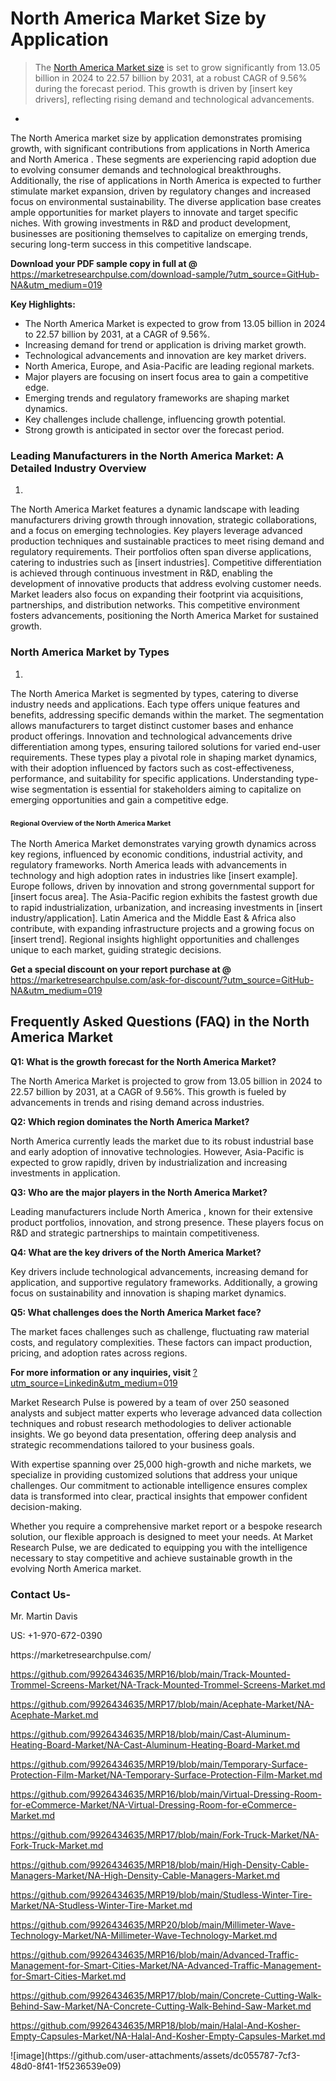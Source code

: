 <h1>North America  Market&nbsp;Size by Application</h1><blockquote><p>The <a href="https://marketresearchpulse.com/download-sample/?utm_source=GitHub-NA&amp;utm_medium=019">North America  Market size</a> is set to grow significantly from 13.05 billion in 2024 to 22.57 billion by 2031, at a robust CAGR of 9.56% during the forecast period. This growth is driven by [insert key drivers], reflecting rising demand and technological advancements.</p></blockquote><ul><li></li></ul><p>The North America  market size by application demonstrates promising growth, with significant contributions from applications in North America  and North America . These segments are experiencing rapid adoption due to evolving consumer demands and technological breakthroughs. Additionally, the rise of applications in North America  is expected to further stimulate market expansion, driven by regulatory changes and increased focus on environmental sustainability. The diverse application base creates ample opportunities for market players to innovate and target specific niches. With growing investments in R&D and product development, businesses are positioning themselves to capitalize on emerging trends, securing long-term success in this competitive landscape.</p><p><strong>Download your PDF sample copy in full at @ </strong><a href="https://marketresearchpulse.com/download-sample/?utm_source=GitHub-NA&amp;utm_medium=019">https://marketresearchpulse.com/download-sample/?utm_source=GitHub-NA&amp;utm_medium=019</a></p><p><strong>Key Highlights: </strong></p><ul><li>The North America  Market is expected to grow from 13.05 billion in 2024 to 22.57 billion by 2031, at a CAGR of 9.56%.</li><li>Increasing demand for trend or application is driving market growth.</li><li>Technological advancements and innovation are key market drivers.</li><li>North America, Europe, and Asia-Pacific are leading regional markets.</li><li>Major players are focusing on insert focus area to gain a competitive edge.</li><li>Emerging trends and regulatory frameworks are shaping market dynamics.</li><li>Key challenges include challenge, influencing growth potential.</li><li>Strong growth is anticipated in sector over the forecast period.</li></ul><h3>Leading Manufacturers in the North America  Market: A Detailed Industry Overview</h3><ol><li></li></ol><div class="flex max-w-full flex-col flex-grow"><div class="min-h-8 text-message flex w-full flex-col items-end gap-2 whitespace-normal break-words [.text-message+&amp;]:mt-5" dir="auto" data-message-author-role="assistant" data-message-id="fd8432e4-4910-450d-b182-61b7bfb0a01f" data-message-model-slug="gpt-4o"><div class="flex w-full flex-col gap-1 empty:hidden first:pt-[3px]"><div class="markdown prose w-full break-words dark:prose-invert light"><p>The North America  Market features a dynamic landscape with leading manufacturers driving growth through innovation, strategic collaborations, and a focus on emerging technologies. Key players leverage advanced production techniques and sustainable practices to meet rising demand and regulatory requirements. Their portfolios often span diverse applications, catering to industries such as [insert industries]. Competitive differentiation is achieved through continuous investment in R&amp;D, enabling the development of innovative products that address evolving customer needs. Market leaders also focus on expanding their footprint via acquisitions, partnerships, and distribution networks. This competitive environment fosters advancements, positioning the North America  Market for sustained growth.</p></div></div></div></div><h3>North America  Market by Types</h3><ol><li></li></ol><div class="flex max-w-full flex-col flex-grow"><div class="min-h-8 text-message flex w-full flex-col items-end gap-2 whitespace-normal break-words [.text-message+&amp;]:mt-5" dir="auto" data-message-author-role="assistant" data-message-id="084470be-0bb7-4664-bddf-5156b4f41249" data-message-model-slug="gpt-4o-mini"><div class="flex w-full flex-col gap-1 empty:hidden first:pt-[3px]"><div class="markdown prose w-full break-words dark:prose-invert light"><p>The North America  Market is segmented by types, catering to diverse industry needs and applications. Each type offers unique features and benefits, addressing specific demands within the market. The segmentation allows manufacturers to target distinct customer bases and enhance product offerings. Innovation and technological advancements drive differentiation among types, ensuring tailored solutions for varied end-user requirements. These types play a pivotal role in shaping market dynamics, with their adoption influenced by factors such as cost-effectiveness, performance, and suitability for specific applications. Understanding type-wise segmentation is essential for stakeholders aiming to capitalize on emerging opportunities and gain a competitive edge.</p></div></div></div></div><h3><span style="font-size: 11px;">Regional Overview of the North America  Market</span></h3><div class="flex max-w-full flex-col flex-grow"><div class="min-h-8 text-message flex w-full flex-col items-end gap-2 whitespace-normal break-words [.text-message+&amp;]:mt-5" dir="auto" data-message-author-role="assistant" data-message-id="e9038762-ce64-4e30-91c9-9bd413514231" data-message-model-slug="gpt-4o-mini"><div class="flex w-full flex-col gap-1 empty:hidden first:pt-[3px]"><div class="markdown prose w-full break-words dark:prose-invert light"><p>The North America  Market demonstrates varying growth dynamics across key regions, influenced by economic conditions, industrial activity, and regulatory frameworks. North America leads with advancements in technology and high adoption rates in industries like [insert example]. Europe follows, driven by innovation and strong governmental support for [insert focus area]. The Asia-Pacific region exhibits the fastest growth due to rapid industrialization, urbanization, and increasing investments in [insert industry/application]. Latin America and the Middle East &amp; Africa also contribute, with expanding infrastructure projects and a growing focus on [insert trend]. Regional insights highlight opportunities and challenges unique to each market, guiding strategic decisions.</p></div></div></div></div><p><strong>Get a special discount on your report purchase at @ </strong><a href="https://marketresearchpulse.com/ask-for-discount/?utm_source=GitHub-NA&amp;utm_medium=019">https://marketresearchpulse.com/ask-for-discount/?utm_source=GitHub-NA&amp;utm_medium=019</a></p><h2>Frequently Asked Questions (FAQ) in the North America  Market</h2><p><strong>Q1: What is the growth forecast for the North America  Market?</strong></p><p>The North America  Market is projected to grow from 13.05 billion in 2024 to 22.57 billion by 2031, at a CAGR of 9.56%. This growth is fueled by advancements in trends and rising demand across industries.</p><p><strong>Q2: Which region dominates the North America  Market?</strong></p><p>North America currently leads the market due to its robust industrial base and early adoption of innovative technologies. However, Asia-Pacific is expected to grow rapidly, driven by industrialization and increasing investments in application.</p><p><strong>Q3: Who are the major players in the North America  Market?</strong></p><p>Leading manufacturers include North America , known for their extensive product portfolios, innovation, and strong presence. These players focus on R&amp;D and strategic partnerships to maintain competitiveness.</p><p><strong>Q4: What are the key drivers of the North America  Market?</strong></p><p>Key drivers include technological advancements, increasing demand for application, and supportive regulatory frameworks. Additionally, a growing focus on sustainability and innovation is shaping market dynamics.</p><p><strong>Q5: What challenges does the North America  Market face?</strong></p><p>The market faces challenges such as challenge, fluctuating raw material costs, and regulatory complexities. These factors can impact production, pricing, and adoption rates across regions.</p><p><strong>For more information or any inquiries, visit&nbsp;</strong><a href="?utm_source=Linkedin&utm_medium=019">?utm_source=Linkedin&utm_medium=019</a></p><p>Market Research Pulse is powered by a team of over 250 seasoned analysts and subject matter experts who leverage advanced data collection techniques and robust research methodologies to deliver actionable insights. We go beyond data presentation, offering deep analysis and strategic recommendations tailored to your business goals.</p><p>With expertise spanning over 25,000 high-growth and niche markets, we specialize in providing customized solutions that address your unique challenges. Our commitment to actionable intelligence ensures complex data is transformed into clear, practical insights that empower confident decision-making.</p><p>Whether you require a comprehensive market report or a bespoke research solution, our flexible approach is designed to meet your needs. At Market Research Pulse, we are dedicated to equipping you with the intelligence necessary to stay competitive and achieve sustainable growth in the evolving North America  market.</p><h3><strong>Contact Us-</strong></h3><p>Mr. Martin Davis</p><p>US: +1-970-672-0390</p><p>https://marketresearchpulse.com/</p><p><a href="https://github.com/9926434635/MRP16/blob/main/Track-Mounted-Trommel-Screens-Market/NA-Track-Mounted-Trommel-Screens-Market.md">https://github.com/9926434635/MRP16/blob/main/Track-Mounted-Trommel-Screens-Market/NA-Track-Mounted-Trommel-Screens-Market.md</a></p><p><a href="https://github.com/9926434635/MRP17/blob/main/Acephate-Market/NA-Acephate-Market.md">https://github.com/9926434635/MRP17/blob/main/Acephate-Market/NA-Acephate-Market.md</a></p><p><a href="https://github.com/9926434635/MRP18/blob/main/Cast-Aluminum-Heating-Board-Market/NA-Cast-Aluminum-Heating-Board-Market.md">https://github.com/9926434635/MRP18/blob/main/Cast-Aluminum-Heating-Board-Market/NA-Cast-Aluminum-Heating-Board-Market.md</a></p><p><a href="https://github.com/9926434635/MRP19/blob/main/Temporary-Surface-Protection-Film-Market/NA-Temporary-Surface-Protection-Film-Market.md">https://github.com/9926434635/MRP19/blob/main/Temporary-Surface-Protection-Film-Market/NA-Temporary-Surface-Protection-Film-Market.md</a></p><p><a href="https://github.com/9926434635/MRP16/blob/main/Virtual-Dressing-Room-for-eCommerce-Market/NA-Virtual-Dressing-Room-for-eCommerce-Market.md">https://github.com/9926434635/MRP16/blob/main/Virtual-Dressing-Room-for-eCommerce-Market/NA-Virtual-Dressing-Room-for-eCommerce-Market.md</a></p><p><a href="https://github.com/9926434635/MRP17/blob/main/Fork-Truck-Market/NA-Fork-Truck-Market.md">https://github.com/9926434635/MRP17/blob/main/Fork-Truck-Market/NA-Fork-Truck-Market.md</a></p><p><a href="https://github.com/9926434635/MRP18/blob/main/High-Density-Cable-Managers-Market/NA-High-Density-Cable-Managers-Market.md">https://github.com/9926434635/MRP18/blob/main/High-Density-Cable-Managers-Market/NA-High-Density-Cable-Managers-Market.md</a></p><p><a href="https://github.com/9926434635/MRP19/blob/main/Studless-Winter-Tire-Market/NA-Studless-Winter-Tire-Market.md">https://github.com/9926434635/MRP19/blob/main/Studless-Winter-Tire-Market/NA-Studless-Winter-Tire-Market.md</a></p><p><a href="https://github.com/9926434635/MRP20/blob/main/Millimeter-Wave-Technology-Market/NA-Millimeter-Wave-Technology-Market.md">https://github.com/9926434635/MRP20/blob/main/Millimeter-Wave-Technology-Market/NA-Millimeter-Wave-Technology-Market.md</a></p><p><a href="https://github.com/9926434635/MRP16/blob/main/Advanced-Traffic-Management-for-Smart-Cities-Market/NA-Advanced-Traffic-Management-for-Smart-Cities-Market.md">https://github.com/9926434635/MRP16/blob/main/Advanced-Traffic-Management-for-Smart-Cities-Market/NA-Advanced-Traffic-Management-for-Smart-Cities-Market.md</a></p><p><a href="https://github.com/9926434635/MRP17/blob/main/Concrete-Cutting-Walk-Behind-Saw-Market/NA-Concrete-Cutting-Walk-Behind-Saw-Market.md">https://github.com/9926434635/MRP17/blob/main/Concrete-Cutting-Walk-Behind-Saw-Market/NA-Concrete-Cutting-Walk-Behind-Saw-Market.md</a></p><p><a href="https://github.com/9926434635/MRP18/blob/main/Halal-And-Kosher-Empty-Capsules-Market/NA-Halal-And-Kosher-Empty-Capsules-Market.md">https://github.com/9926434635/MRP18/blob/main/Halal-And-Kosher-Empty-Capsules-Market/NA-Halal-And-Kosher-Empty-Capsules-Market.md</a></p>
![image](https://github.com/user-attachments/assets/dc055787-7cf3-48d0-8f41-1f5236539e09)
